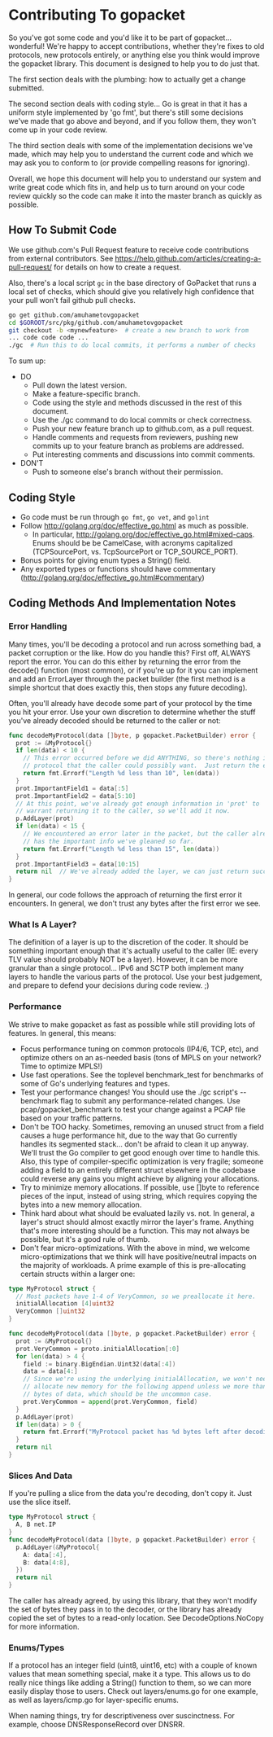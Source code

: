 Contributing To gopacket
========================

So you've got some code and you'd like it to be part of gopacket... wonderful!
We're happy to accept contributions, whether they're fixes to old protocols, new
protocols entirely, or anything else you think would improve the gopacket
library.  This document is designed to help you to do just that.

The first section deals with the plumbing:  how to actually get a change
submitted.

The second section deals with coding style... Go is great in that it
has a uniform style implemented by 'go fmt', but there's still some decisions
we've made that go above and beyond, and if you follow them, they won't come up
in your code review.

The third section deals with some of the implementation decisions we've made,
which may help you to understand the current code and which we may ask you to
conform to (or provide compelling reasons for ignoring).

Overall, we hope this document will help you to understand our system and write
great code which fits in, and help us to turn around on your code review quickly
so the code can make it into the master branch as quickly as possible.


How To Submit Code
------------------

We use github.com's Pull Request feature to receive code contributions from
external contributors.  See
https://help.github.com/articles/creating-a-pull-request/ for details on
how to create a request.

Also, there's a local script `gc` in the base directory of GoPacket that
runs a local set of checks, which should give you relatively high confidence
that your pull won't fail github pull checks.

```sh
go get github.com/amuhametovgopacket
cd $GOROOT/src/pkg/github.com/amuhametovgopacket
git checkout -b <mynewfeature>  # create a new branch to work from
... code code code ...
./gc  # Run this to do local commits, it performs a number of checks
```

To sum up:

* DO
    + Pull down the latest version.
    + Make a feature-specific branch.
    + Code using the style and methods discussed in the rest of this document.
    + Use the ./gc command to do local commits or check correctness.
    + Push your new feature branch up to github.com, as a pull request.
    + Handle comments and requests from reviewers, pushing new commits up to
      your feature branch as problems are addressed.
    + Put interesting comments and discussions into commit comments.
* DON'T
    + Push to someone else's branch without their permission.


Coding Style
------------

* Go code must be run through `go fmt`, `go vet`, and `golint`
* Follow http://golang.org/doc/effective_go.html as much as possible.
    + In particular, http://golang.org/doc/effective_go.html#mixed-caps.  Enums
      should be be CamelCase, with acronyms capitalized (TCPSourcePort, vs.
      TcpSourcePort or TCP_SOURCE_PORT).
* Bonus points for giving enum types a String() field.
* Any exported types or functions should have commentary
  (http://golang.org/doc/effective_go.html#commentary)


Coding Methods And Implementation Notes
---------------------------------------

### Error Handling

Many times, you'll be decoding a protocol and run across something bad, a packet
corruption or the like.  How do you handle this?  First off, ALWAYS report the
error.  You can do this either by returning the error from the decode() function
(most common), or if you're up for it you can implement and add an ErrorLayer
through the packet builder (the first method is a simple shortcut that does
exactly this, then stops any future decoding).

Often, you'll already have decode some part of your protocol by the time you hit
your error.  Use your own discretion to determine whether the stuff you've
already decoded should be returned to the caller or not:

```go
func decodeMyProtocol(data []byte, p gopacket.PacketBuilder) error {
  prot := &MyProtocol{}
  if len(data) < 10 {
    // This error occurred before we did ANYTHING, so there's nothing in my
    // protocol that the caller could possibly want.  Just return the error.
    return fmt.Errorf("Length %d less than 10", len(data))
  }
  prot.ImportantField1 = data[:5]
  prot.ImportantField2 = data[5:10]
  // At this point, we've already got enough information in 'prot' to
  // warrant returning it to the caller, so we'll add it now.
  p.AddLayer(prot)
  if len(data) < 15 {
    // We encountered an error later in the packet, but the caller already
    // has the important info we've gleaned so far.
    return fmt.Errorf("Length %d less than 15", len(data))
  }
  prot.ImportantField3 = data[10:15]
  return nil  // We've already added the layer, we can just return success.
}
```

In general, our code follows the approach of returning the first error it
encounters.  In general, we don't trust any bytes after the first error we see.

### What Is A Layer?

The definition of a layer is up to the discretion of the coder.  It should be
something important enough that it's actually useful to the caller (IE: every
TLV value should probably NOT be a layer).  However, it can be more granular
than a single protocol... IPv6 and SCTP both implement many layers to handle the
various parts of the protocol.  Use your best judgement, and prepare to defend
your decisions during code review. ;)

### Performance

We strive to make gopacket as fast as possible while still providing lots of
features.  In general, this means:

* Focus performance tuning on common protocols (IP4/6, TCP, etc), and optimize
  others on an as-needed basis (tons of MPLS on your network?  Time to optimize
  MPLS!)
* Use fast operations.  See the toplevel benchmark_test for benchmarks of some
  of Go's underlying features and types.
* Test your performance changes!  You should use the ./gc script's --benchmark
  flag to submit any performance-related changes.  Use pcap/gopacket_benchmark
  to test your change against a PCAP file based on your traffic patterns.
* Don't be TOO hacky.  Sometimes, removing an unused struct from a field causes
  a huge performance hit, due to the way that Go currently handles its segmented
  stack... don't be afraid to clean it up anyway.  We'll trust the Go compiler
  to get good enough over time to handle this.  Also, this type of
  compiler-specific optimization is very fragile; someone adding a field to an
  entirely different struct elsewhere in the codebase could reverse any gains
  you might achieve by aligning your allocations.
* Try to minimize memory allocations.  If possible, use []byte to reference
  pieces of the input, instead of using string, which requires copying the bytes
  into a new memory allocation.
* Think hard about what should be evaluated lazily vs. not.  In general, a
  layer's struct should almost exactly mirror the layer's frame.  Anything
  that's more interesting should be a function.  This may not always be
  possible, but it's a good rule of thumb.
* Don't fear micro-optimizations.  With the above in mind, we welcome
  micro-optimizations that we think will have positive/neutral impacts on the
  majority of workloads.  A prime example of this is pre-allocating certain
  structs within a larger one:

```go
type MyProtocol struct {
  // Most packets have 1-4 of VeryCommon, so we preallocate it here.
  initialAllocation [4]uint32
  VeryCommon []uint32
}

func decodeMyProtocol(data []byte, p gopacket.PacketBuilder) error {
  prot := &MyProtocol{}
  prot.VeryCommon = proto.initialAllocation[:0]
  for len(data) > 4 {
    field := binary.BigEndian.Uint32(data[:4])
    data = data[4:]
    // Since we're using the underlying initialAllocation, we won't need to
    // allocate new memory for the following append unless we more than 16
    // bytes of data, which should be the uncommon case.
    prot.VeryCommon = append(prot.VeryCommon, field)
  }
  p.AddLayer(prot)
  if len(data) > 0 {
    return fmt.Errorf("MyProtocol packet has %d bytes left after decoding", len(data))
  }
  return nil
}
```

### Slices And Data

If you're pulling a slice from the data you're decoding, don't copy it.  Just
use the slice itself.

```go
type MyProtocol struct {
  A, B net.IP
}
func decodeMyProtocol(data []byte, p gopacket.PacketBuilder) error {
  p.AddLayer(&MyProtocol{
    A: data[:4],
    B: data[4:8],
  })
  return nil
}
```

The caller has already agreed, by using this library, that they won't modify the
set of bytes they pass in to the decoder, or the library has already copied the
set of bytes to a read-only location.  See DecodeOptions.NoCopy for more
information.

### Enums/Types

If a protocol has an integer field (uint8, uint16, etc) with a couple of known
values that mean something special, make it a type.  This allows us to do really
nice things like adding a String() function to them, so we can more easily
display those to users.  Check out layers/enums.go for one example, as well as
layers/icmp.go for layer-specific enums.

When naming things, try for descriptiveness over suscinctness.  For example,
choose DNSResponseRecord over DNSRR.
